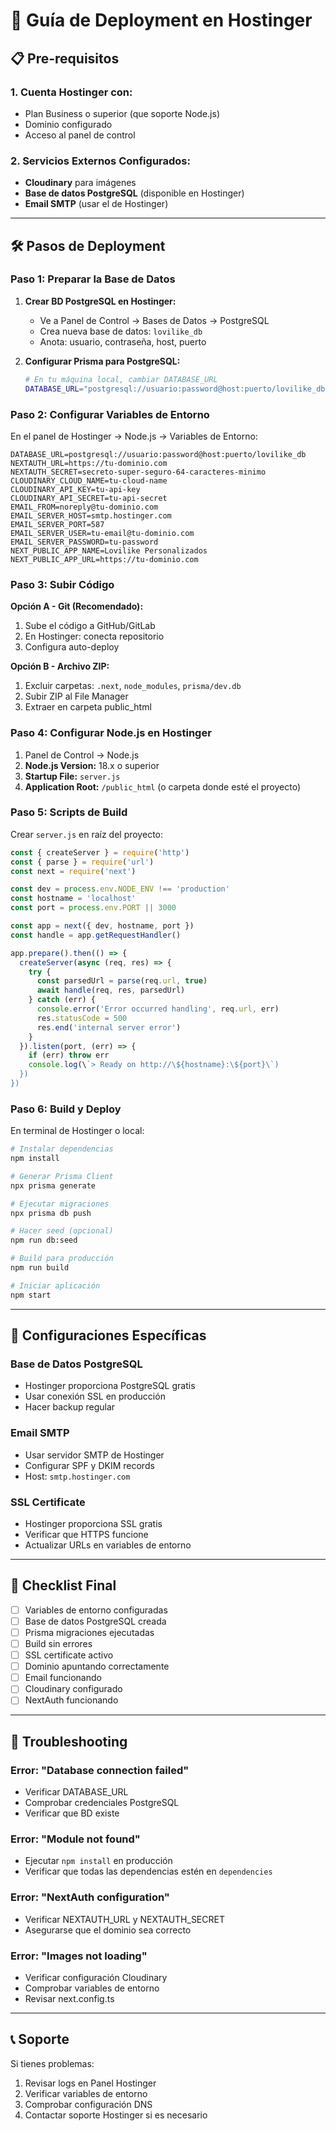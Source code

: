 # 🚀 Guía de Deployment en Hostinger

## 📋 **Pre-requisitos**

### 1. **Cuenta Hostinger con:**
- Plan Business o superior (que soporte Node.js)
- Dominio configurado
- Acceso al panel de control

### 2. **Servicios Externos Configurados:**
- **Cloudinary** para imágenes
- **Base de datos PostgreSQL** (disponible en Hostinger)
- **Email SMTP** (usar el de Hostinger)

---

## 🛠️ **Pasos de Deployment**

### **Paso 1: Preparar la Base de Datos**

1. **Crear BD PostgreSQL en Hostinger:**
   - Ve a Panel de Control → Bases de Datos → PostgreSQL
   - Crea nueva base de datos: `lovilike_db`
   - Anota: usuario, contraseña, host, puerto

2. **Configurar Prisma para PostgreSQL:**
   ```bash
   # En tu máquina local, cambiar DATABASE_URL
   DATABASE_URL="postgresql://usuario:password@host:puerto/lovilike_db"
   ```

### **Paso 2: Configurar Variables de Entorno**

En el panel de Hostinger → Node.js → Variables de Entorno:

```
DATABASE_URL=postgresql://usuario:password@host:puerto/lovilike_db
NEXTAUTH_URL=https://tu-dominio.com
NEXTAUTH_SECRET=secreto-super-seguro-64-caracteres-minimo
CLOUDINARY_CLOUD_NAME=tu-cloud-name
CLOUDINARY_API_KEY=tu-api-key
CLOUDINARY_API_SECRET=tu-api-secret
EMAIL_FROM=noreply@tu-dominio.com
EMAIL_SERVER_HOST=smtp.hostinger.com
EMAIL_SERVER_PORT=587
EMAIL_SERVER_USER=tu-email@tu-dominio.com
EMAIL_SERVER_PASSWORD=tu-password
NEXT_PUBLIC_APP_NAME=Lovilike Personalizados
NEXT_PUBLIC_APP_URL=https://tu-dominio.com
```

### **Paso 3: Subir Código**

**Opción A - Git (Recomendado):**
1. Sube el código a GitHub/GitLab
2. En Hostinger: conecta repositorio
3. Configura auto-deploy

**Opción B - Archivo ZIP:**
1. Excluir carpetas: `.next`, `node_modules`, `prisma/dev.db`
2. Subir ZIP al File Manager
3. Extraer en carpeta public_html

### **Paso 4: Configurar Node.js en Hostinger**

1. Panel de Control → Node.js
2. **Node.js Version:** 18.x o superior
3. **Startup File:** `server.js`
4. **Application Root:** `/public_html` (o carpeta donde esté el proyecto)

### **Paso 5: Scripts de Build**

Crear `server.js` en raíz del proyecto:

```javascript
const { createServer } = require('http')
const { parse } = require('url')
const next = require('next')

const dev = process.env.NODE_ENV !== 'production'
const hostname = 'localhost'
const port = process.env.PORT || 3000

const app = next({ dev, hostname, port })
const handle = app.getRequestHandler()

app.prepare().then(() => {
  createServer(async (req, res) => {
    try {
      const parsedUrl = parse(req.url, true)
      await handle(req, res, parsedUrl)
    } catch (err) {
      console.error('Error occurred handling', req.url, err)
      res.statusCode = 500
      res.end('internal server error')
    }
  }).listen(port, (err) => {
    if (err) throw err
    console.log(\`> Ready on http://\${hostname}:\${port}\`)
  })
})
```

### **Paso 6: Build y Deploy**

En terminal de Hostinger o local:

```bash
# Instalar dependencias
npm install

# Generar Prisma Client
npx prisma generate

# Ejecutar migraciones
npx prisma db push

# Hacer seed (opcional)
npm run db:seed

# Build para producción
npm run build

# Iniciar aplicación
npm start
```

---

## 🔧 **Configuraciones Específicas**

### **Base de Datos PostgreSQL**
- Hostinger proporciona PostgreSQL gratis
- Usar conexión SSL en producción
- Hacer backup regular

### **Email SMTP**
- Usar servidor SMTP de Hostinger
- Configurar SPF y DKIM records
- Host: `smtp.hostinger.com`

### **SSL Certificate**
- Hostinger proporciona SSL gratis
- Verificar que HTTPS funcione
- Actualizar URLs en variables de entorno

---

## 🚨 **Checklist Final**

- [ ] Variables de entorno configuradas
- [ ] Base de datos PostgreSQL creada
- [ ] Prisma migraciones ejecutadas
- [ ] Build sin errores
- [ ] SSL certificate activo
- [ ] Dominio apuntando correctamente
- [ ] Email funcionando
- [ ] Cloudinary configurado
- [ ] NextAuth funcionando

---

## 🐛 **Troubleshooting**

### Error: "Database connection failed"
- Verificar DATABASE_URL
- Comprobar credenciales PostgreSQL
- Verificar que BD existe

### Error: "Module not found"
- Ejecutar `npm install` en producción
- Verificar que todas las dependencias estén en `dependencies`

### Error: "NextAuth configuration"
- Verificar NEXTAUTH_URL y NEXTAUTH_SECRET
- Asegurarse que el dominio sea correcto

### Error: "Images not loading"
- Verificar configuración Cloudinary
- Comprobar variables de entorno
- Revisar next.config.ts

---

## 📞 **Soporte**

Si tienes problemas:
1. Revisar logs en Panel Hostinger
2. Verificar variables de entorno
3. Comprobar configuración DNS
4. Contactar soporte Hostinger si es necesario